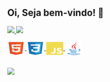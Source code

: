 ## Oi, Seja bem-vindo! 👋
<div>
  <a href="https://github.com/AlexsandroCampos">
  <img height="167em" src="https://github-readme-stats.vercel.app/api?username=AlexsandroCampos&show_icons=true&theme=dracula&include_all_commits=true&count_private=true"/>
  <img height="167em" src="https://github-readme-stats.vercel.app/api/top-langs/?username=AlexsandroCampos&layout=compact&langs_count=7&theme=dracula"/>
</div>
  
 <div style="display: inline_block"><br>
   <img align="center" alt="Alexsandro-HTML" height="30" width="40" src="https://raw.githubusercontent.com/devicons/devicon/master/icons/html5/html5-original.svg">
  <img align="center" alt="Alexsandro-CSS" height="30" width="40" src="https://raw.githubusercontent.com/devicons/devicon/master/icons/css3/css3-original.svg">
  <img align="center" alt="Alexsandro-Js" height="30" width="40" src="https://raw.githubusercontent.com/devicons/devicon/master/icons/javascript/javascript-plain.svg">
   <img align="center" alt="Alexsandro-Java" height="30" width="40" src="https://raw.githubusercontent.com/devicons/devicon/master/icons/java/java-original.svg">
</div>
  
##
 
<div>
  <a href="https://www.linkedin.com/in/alexsandro-de-souza-campos-133355231" target="_blank"><img src="https://img.shields.io/badge/LinkedIn-0077B5?style=for-the-badge&logo=linkedin&logoColor=white" target="_blank"></a>
</div>
  
  
